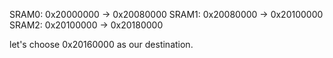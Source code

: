 SRAM0: 0x20000000 -> 0x20080000
SRAM1: 0x20080000 -> 0x20100000
SRAM2: 0x20100000 -> 0x20180000


let's choose 0x20160000 as our destination.
